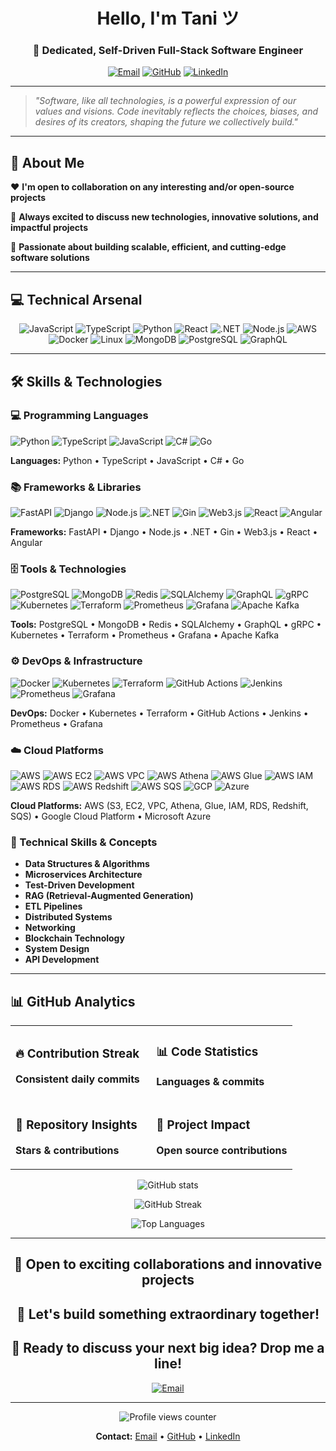 <div align="center">

# Hello, I'm Tani ツ

### 🌱 Dedicated, Self-Driven Full-Stack Software Engineer

[![Email](https://img.shields.io/badge/Get_In_Touch-0078D4?style=for-the-badge&logo=microsoft-outlook&logoColor=white)](mailto:ifegbesan6@gmail.com "Get In Touch - Email")
[![GitHub](https://img.shields.io/badge/GitHub-100000?style=for-the-badge&logo=github&logoColor=white)](https://github.com/Tani1964 "GitHub Profile")
[![LinkedIn](https://img.shields.io/badge/LinkedIn-0077B5?style=for-the-badge&logo=linkedin&logoColor=white)](https://www.linkedin.com/in/tanitoluwa-ifegbesan-3614b6234/ "LinkedIn Profile")

</div>

---

> *"Software, like all technologies, is a powerful expression of our values and visions. Code inevitably reflects the choices, biases, and desires of its creators, shaping the future we collectively build."*

---

## 🚀 About Me

❤️ **I'm open to collaboration on any interesting and/or open-source projects**

💬 **Always excited to discuss new technologies, innovative solutions, and impactful projects**

🚀 **Passionate about building scalable, efficient, and cutting-edge software solutions**

---

## 💻 Technical Arsenal

<div align="center">

![JavaScript](https://img.shields.io/badge/JavaScript-F7DF1E?style=for-the-badge&logo=javascript&logoColor=black "JavaScript")
![TypeScript](https://img.shields.io/badge/TypeScript-007ACC?style=for-the-badge&logo=typescript&logoColor=white "TypeScript")
![Python](https://img.shields.io/badge/Python-3776AB?style=for-the-badge&logo=python&logoColor=white "Python")
![React](https://img.shields.io/badge/React-20232A?style=for-the-badge&logo=react&logoColor=61DAFB "React")
![.NET](https://img.shields.io/badge/.NET-5C2D91?style=for-the-badge&logo=.net&logoColor=white ".NET")
![Node.js](https://img.shields.io/badge/Node.js-43853D?style=for-the-badge&logo=node.js&logoColor=white "Node.js")
![AWS](https://img.shields.io/badge/Amazon_AWS-232F3E?style=for-the-badge&logo=amazon-aws&logoColor=white "Amazon AWS")
![Docker](https://img.shields.io/badge/Docker-2496ED?style=for-the-badge&logo=docker&logoColor=white "Docker")
![Linux](https://img.shields.io/badge/Linux-FCC624?style=for-the-badge&logo=linux&logoColor=black "Linux")
![MongoDB](https://img.shields.io/badge/MongoDB-4EA94B?style=for-the-badge&logo=mongodb&logoColor=white "MongoDB")
![PostgreSQL](https://img.shields.io/badge/PostgreSQL-316192?style=for-the-badge&logo=postgresql&logoColor=white "PostgreSQL")
![GraphQL](https://img.shields.io/badge/GraphQL-E10098?style=for-the-badge&logo=graphql&logoColor=white "GraphQL")

</div>

---

## 🛠️ Skills & Technologies

### 💻 Programming Languages
![Python](https://img.shields.io/badge/Python-3776AB?style=flat-square&logo=python&logoColor=white "Python")
![TypeScript](https://img.shields.io/badge/TypeScript-007ACC?style=flat-square&logo=typescript&logoColor=white "TypeScript")
![JavaScript](https://img.shields.io/badge/JavaScript-F7DF1E?style=flat-square&logo=javascript&logoColor=black "JavaScript")
![C#](https://img.shields.io/badge/C%23-239120?style=flat-square&logo=c-sharp&logoColor=white "C#")
![Go](https://img.shields.io/badge/Go-00ADD8?style=flat-square&logo=go&logoColor=white "Go")

**Languages:** Python • TypeScript • JavaScript • C# • Go

### 📚 Frameworks & Libraries
![FastAPI](https://img.shields.io/badge/FastAPI-009688?style=flat-square&logo=fastapi&logoColor=white "FastAPI")
![Django](https://img.shields.io/badge/Django-092E20?style=flat-square&logo=django&logoColor=white "Django")
![Node.js](https://img.shields.io/badge/Node.js-43853D?style=flat-square&logo=node.js&logoColor=white "Node.js")
![.NET](https://img.shields.io/badge/.NET-5C2D91?style=flat-square&logo=.net&logoColor=white ".NET")
![Gin](https://img.shields.io/badge/Gin-00ADD8?style=flat-square&logo=go&logoColor=white "Gin Framework")
![Web3.js](https://img.shields.io/badge/Web3.js-F16822?style=flat-square&logo=web3.js&logoColor=white "Web3.js")
![React](https://img.shields.io/badge/React-20232A?style=flat-square&logo=react&logoColor=61DAFB "React")
![Angular](https://img.shields.io/badge/Angular-DD0031?style=flat-square&logo=angular&logoColor=white "Angular")

**Frameworks:** FastAPI • Django • Node.js • .NET • Gin • Web3.js • React • Angular

### 🗄️ Tools & Technologies
![PostgreSQL](https://img.shields.io/badge/PostgreSQL-316192?style=flat-square&logo=postgresql&logoColor=white "PostgreSQL")
![MongoDB](https://img.shields.io/badge/MongoDB-4EA94B?style=flat-square&logo=mongodb&logoColor=white "MongoDB")
![Redis](https://img.shields.io/badge/Redis-DC382D?style=flat-square&logo=redis&logoColor=white "Redis")
![SQLAlchemy](https://img.shields.io/badge/SQLAlchemy-FCA121?style=flat-square&logo=python&logoColor=white "SQLAlchemy")
![GraphQL](https://img.shields.io/badge/GraphQL-E10098?style=flat-square&logo=graphql&logoColor=white "GraphQL")
![gRPC](https://img.shields.io/badge/gRPC-4285F4?style=flat-square&logo=google&logoColor=white "gRPC")
![Kubernetes](https://img.shields.io/badge/Kubernetes-326CE5?style=flat-square&logo=kubernetes&logoColor=white "Kubernetes")
![Terraform](https://img.shields.io/badge/Terraform-623CE4?style=flat-square&logo=terraform&logoColor=white "Terraform")
![Prometheus](https://img.shields.io/badge/Prometheus-E6522C?style=flat-square&logo=prometheus&logoColor=white "Prometheus")
![Grafana](https://img.shields.io/badge/Grafana-F46800?style=flat-square&logo=grafana&logoColor=white "Grafana")
![Apache Kafka](https://img.shields.io/badge/Apache%20Kafka-000?style=flat-square&logo=apachekafka "Apache Kafka")

**Tools:** PostgreSQL • MongoDB • Redis • SQLAlchemy • GraphQL • gRPC • Kubernetes • Terraform • Prometheus • Grafana • Apache Kafka

### ⚙️ DevOps & Infrastructure
![Docker](https://img.shields.io/badge/Docker-2496ED?style=flat-square&logo=docker&logoColor=white "Docker")
![Kubernetes](https://img.shields.io/badge/Kubernetes-326CE5?style=flat-square&logo=kubernetes&logoColor=white "Kubernetes")
![Terraform](https://img.shields.io/badge/Terraform-623CE4?style=flat-square&logo=terraform&logoColor=white "Terraform")
![GitHub Actions](https://img.shields.io/badge/GitHub%20Actions-2088FF?style=flat-square&logo=github-actions&logoColor=white "GitHub Actions")
![Jenkins](https://img.shields.io/badge/Jenkins-D24939?style=flat-square&logo=jenkins&logoColor=white "Jenkins")
![Prometheus](https://img.shields.io/badge/Prometheus-E6522C?style=flat-square&logo=prometheus&logoColor=white "Prometheus")
![Grafana](https://img.shields.io/badge/Grafana-F46800?style=flat-square&logo=grafana&logoColor=white "Grafana")

**DevOps:** Docker • Kubernetes • Terraform • GitHub Actions • Jenkins • Prometheus • Grafana

### ☁️ Cloud Platforms
![AWS](https://img.shields.io/badge/AWS%20S3-569A31?style=flat-square&logo=amazon-s3&logoColor=white "AWS S3")
![AWS EC2](https://img.shields.io/badge/AWS%20EC2-FF9900?style=flat-square&logo=amazon-ec2&logoColor=white "AWS EC2")
![AWS VPC](https://img.shields.io/badge/AWS%20VPC-FF9900?style=flat-square&logo=amazon-aws&logoColor=white "AWS VPC")
![AWS Athena](https://img.shields.io/badge/AWS%20Athena-FF9900?style=flat-square&logo=amazon-aws&logoColor=white "AWS Athena")
![AWS Glue](https://img.shields.io/badge/AWS%20Glue-FF9900?style=flat-square&logo=amazon-aws&logoColor=white "AWS Glue")
![AWS IAM](https://img.shields.io/badge/AWS%20IAM-FF9900?style=flat-square&logo=amazon-aws&logoColor=white "AWS IAM")
![AWS RDS](https://img.shields.io/badge/AWS%20RDS-527FFF?style=flat-square&logo=amazon-rds&logoColor=white "AWS RDS")
![AWS Redshift](https://img.shields.io/badge/AWS%20Redshift-8C4FFF?style=flat-square&logo=amazon-redshift&logoColor=white "AWS Redshift")
![AWS SQS](https://img.shields.io/badge/AWS%20SQS-FF4F8B?style=flat-square&logo=amazon-sqs&logoColor=white "AWS SQS")
![GCP](https://img.shields.io/badge/Google%20Cloud-4285F4?style=flat-square&logo=google-cloud&logoColor=white "Google Cloud Platform")
![Azure](https://img.shields.io/badge/Microsoft%20Azure-0089D0?style=flat-square&logo=microsoft-azure&logoColor=white "Microsoft Azure")

**Cloud Platforms:** AWS (S3, EC2, VPC, Athena, Glue, IAM, RDS, Redshift, SQS) • Google Cloud Platform • Microsoft Azure

### 🧠 Technical Skills & Concepts
- **Data Structures & Algorithms**
- **Microservices Architecture**
- **Test-Driven Development**
- **RAG (Retrieval-Augmented Generation)**
- **ETL Pipelines**
- **Distributed Systems**
- **Networking**
- **Blockchain Technology**
- **System Design**
- **API Development**

---

## 📊 GitHub Analytics

<div align="center">

<table>
<tr>
<td width="50%">

### 🔥 Contribution Streak
**Consistent daily commits**

</td>
<td width="50%">

### 📊 Code Statistics
**Languages & commits**

</td>
</tr>
<tr>
<td width="50%">

### 🌟 Repository Insights
**Stars & contributions**

</td>
<td width="50%">

### 🚀 Project Impact
**Open source contributions**

</td>
</tr>
</table>

![GitHub stats](https://github-readme-stats.vercel.app/api?username=Tani1964&show_icons=true&theme=dark&hide_border=true&bg_color=0d1117&title_color=2196f3&icon_color=2196f3&text_color=ffffff "Tani's GitHub Statistics")

![GitHub Streak](https://github-readme-streak-stats.herokuapp.com/?user=Tani1964&theme=dark&hide_border=true&background=0d1117&stroke=2196f3&ring=2196f3&fire=2196f3&currStreakLabel=2196f3 "Tani's GitHub Streak Stats")

![Top Languages](https://github-readme-stats.vercel.app/api/top-langs/?username=Tani1964&layout=compact&theme=dark&hide_border=true&bg_color=0d1117&title_color=2196f3&text_color=ffffff "Tani's Most Used Languages")

</div>

---

<div align="center">

## 💼 **Open to exciting collaborations and innovative projects**

## 🚀 **Let's build something extraordinary together!**

## 📧 Ready to discuss your next big idea? Drop me a line!

[![Email](https://img.shields.io/badge/Contact_Me-0078D4?style=for-the-badge&logo=microsoft-outlook&logoColor=white)](mailto:ifegbesan6@gmail.com "Contact Me via Email")

</div>

---

<div align="center">
<img src="https://komarev.com/ghpvc/?username=Tani1964&label=Profile%20views&color=0e75b6&style=flat" alt="Profile views counter" />

**Contact:** [Email](mailto:ifegbesan6@gmail.com) • [GitHub](https://github.com/Tani1964) • [LinkedIn](https://www.linkedin.com/in/tanitoluwa-ifegbesan-3614b6234/)
</div>
